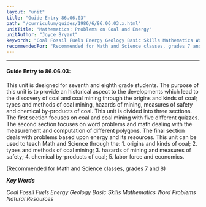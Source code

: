 ```yaml
---
layout: "unit"
title: "Guide Entry 86.06.03"
path: "/curriculum/guides/1986/6/86.06.03.x.html"
unitTitle: "Mathematics: Problems on Coal and Energy"
unitAuthor: "Joyce Bryant"
keywords: "Coal Fossil Fuels Energy Geology Basic Skills Mathematics Word Problems Natural Resources"
recommendedFor: "Recommended for Math and Science classes, grades 7 and 8"
---
```

<body>
<hr/>
<h4>
Guide Entry to 86.06.03:
</h4>
This unit is designed for seventh and eighth grade students. The purpose of this unit is to provide an historical aspect to the developments which lead to the discovery of coal and coal mining through the origins and kinds of coal; types and methods of coal mining, hazards of mining, measures of safety and chemical by-products of coal. This unit is divided into three sections. The first section focuses on coal and coal mining with five different quizzes. The second section focuses on word problems and math dealing with the measurement and computation of different polygons. The final section deals with problems based upon energy and its resources. This unit can be used to teach Math and Science through the: 1. origins and kinds of coal; 2. types and methods of coal mining; 3. hazards of mining and measures of safety; 4. chemical by-products of coal; 5. labor force and economics.
<p>
(Recommended for Math and Science classes, grades 7 and 8)
</p>
<p>
<b>
<i>
Key Words
</i>
</b>
<br/>
</p>
<p>
<i>
Coal Fossil Fuels Energy Geology Basic Skills Mathematics Word Problems Natural Resources
</i>
</p>
</body>